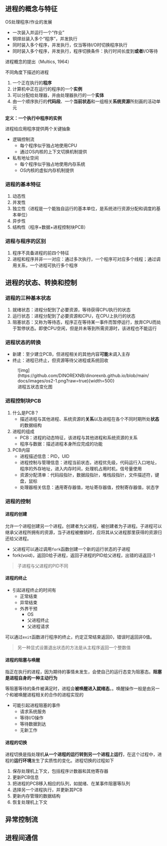 ## 进程的概念与特征

OS处理程序/作业的发展

- 一次装入并运行一个“作业”
- 铜焊丝装入多个“程序”，并发执行
- 同时装入多个程序，并发执行，仅当等待I/O时切换程序执行
- 同时装入多个程序，并发执行，程序切换条件：执行时间长度到**或者**I/O等待

进程概念的提出（Multics, 1964）

不同角度下描述的进程

1. 一个正在执行的**程序**
2. 计算机中正在运行的程序的一个**实例**
3. 可以分配给处理器，并由处理器执行的一个**实体**
4. 由一个顺序执行的**代码段**、一个**当前状态**和一组相关**系统资源**所刻画的活动单元

**定义：一个执行中程序的实例**

进程给应用程序提供两个关键抽象

- 逻辑控制流
    - 每个程序似乎独占地使用CPU
    - 通过OS内核的上下文切换机制提供
- 私有地址空间
    - 每个程序似乎独占地使用内存系统
    - OS内核的虚拟内存机制提供

### 进程的基本特征

1. 动态性
2. 并发性
3. 独立性（进程是一个能独自运行的基本单位，是系统进行资源分配和调度的基本单位）
4. 异步性
5. 结构性（程序+数据+进程控制块PCB）

### 进程与程序的区别

1. 程序不具备进程的前四个特征
2. 进程和程序并非一一对应：通过多次执行，一个程序可对应多个线程；通过调用关系，一个进程可执行多个程序

## 进程的状态、转换和控制

### 进程的三种基本状态

1. 就绪状态：进程分配到了必要资源，等待获得CPU执行的状态
2. 运行状态：进程分配到了必要资源和CPU，在CPU上执行的状态
3. 阻塞状态：又称为等待态，程序正在等待某一事件而暂停运行，放弃CPU而处于暂停状态。即使CPU空闲，但是并未等到所需资源时，该进程也不能运行

### 进程状态的转换

- 新建：至少建立PCB，但进程相关的其他内容**可能**未调入主存
- 终止：进程已终止，但资源等待父进程或系统回收

<figure markdown>
![img](https://github.com/DINOREXNB/dinorexnb.github.io/blob/main/docs/images/os2-1.png?raw=true){width=500}
<figcaption>进程五状态变化图</figcaption>
</figure>

### 进程控制块PCB

1. 什么是PCB？
      - 描述进程与其他进程、系统资源的**关系**以及进程在各个不同时期所处**状态**的数据结构
2. 进程的组成
      - PCB：进程的动态特征，该进程与其他进程和系统资源的关系
      - 程序与数据：描述进程本身所应完成的功能
3. PCB内容
      - 进程描述信息：PID，UID
      - 进程控制与管理信息：进程当前状态，进程优先级，代码运行入口地址，程序的外存地址，进入内存时间，处理机占用时机，信号量使用
      - 资源分配清单：代码段指针，数据段指针，堆栈段指针，文件描述符，键盘，鼠标
      - 处理器相关信息：通用寄存器值，地址寄存器值，控制寄存器值，状态字

### 进程的控制

#### 进程的创建

允许一个进程创建另一个进程。创建者为父进程，被创建者为子进程。子进程可以继承父进程所拥有的资源，当子进程被撤销时，应将其从父进程那里获得的资源归还给父进程。

- 父进程可以通过调用`fork`函数创建一个新的运行状态的子进程
- fork(void)，返回0给子进程，返回子进程的PID给父进程，出错的话返回-1

> 子进程与父进程的PID不同

#### 进程的终止

- 引起进程终止的时间有
    - 正常结束
    - 异常结束
    - 外界干预
        - OS
        - 父进程终止
        - 父进程请求

可以通过`exit`函数进行程序的终止，约定正常结束返回0，错误时返回非0值。

> 另一种显式设置退出状态的方法是从主程序返回一个整数值

#### 进程的阻塞与唤醒

指正在执行的进程，因为期待的事情未发生，会使自己的运行态变为阻塞态。**阻塞是进程自身的一种主动行为**

等阻塞等待的条件被满足时，进程会**被唤醒进入就绪态**。。唤醒操作一般是由另一个和被唤醒进程相关的合作的进程实现的

- 可能引起进程阻塞的事件
    - 请求系统服务
    - 等待I/O操作
    - 等待数据到达
    - 无新工作

#### 进程的切换

进程切换是指处理机**从一个进程的运行转到另一个进程上运行**，在这个过程中，进程的**运行环境**发生了实质性的变化。进程切换的过程如下

1. 保存处理机上下文，包括程序计数器和其他寄存器
2. 更新PCB信息
3. 把进程的PCB移入相应的队列，如就绪、在某事件阻塞等队列
4. 选择另一个进程执行，并更新其PCB
5. 更新内存管理的数据结构
6. 恢复处理机上下文

## 异常控制流

## 进程间通信